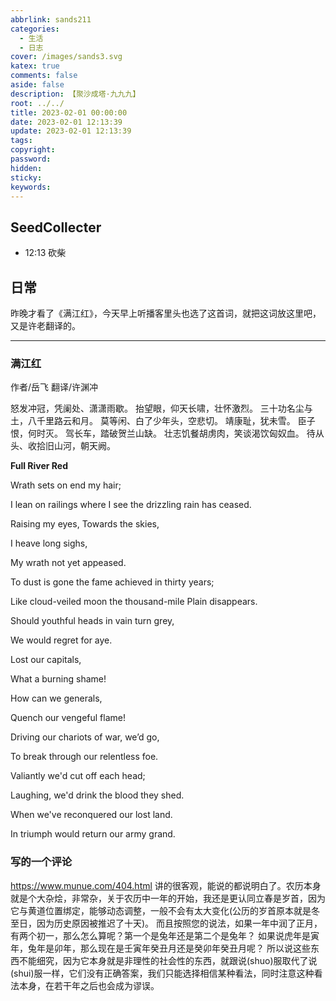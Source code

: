 ```yaml
---
abbrlink: sands211
categories:
  - 生活
  - 日志
cover: /images/sands3.svg
katex: true
comments: false
aside: false
description: 【聚沙成塔·九九九】
root: ../../
title: 2023-02-01 00:00:00
date: 2023-02-01 12:13:39
update: 2023-02-01 12:13:39
tags:
copyright:
password:
hidden:
sticky:
keywords:
---
```


## SeedCollecter
- 12:13 砍柴


## 日常
昨晚才看了《满江红》，今天早上听播客里头也选了这首词，就把这词放这里吧，又是许老翻译的。

----
### 满江红
作者/岳飞  翻译/许渊冲

怒发冲冠，凭阑处、潇潇雨歇。
抬望眼，仰天长啸，壮怀激烈。
三十功名尘与土，八千里路云和月。
莫等闲、白了少年头，空悲切。
靖康耻，犹未雪。
臣子恨，何时灭。
驾长车，踏破贺兰山缺。
壮志饥餐胡虏肉，笑谈渴饮匈奴血。
待从头、收拾旧山河，朝天阙。

**Full River Red**

Wrath sets on end my hair;

I lean on railings where I see the drizzling rain has ceased.

Raising my eyes, Towards the skies,

I heave long sighs,

My wrath not yet appeased.

To dust is gone the fame achieved in thirty years;

Like cloud-veiled moon the thousand-mile Plain disappears.

Should youthful heads in vain turn grey,

We would regret for aye.

Lost our capitals,

What a burning shame!

How can we generals,

Quench our vengeful flame!

Driving our chariots of war, we’d go,

To break through our relentless foe.

Valiantly we'd cut off each head;

Laughing, we'd drink the blood they shed.

When we've reconquered our lost land.

In triumph would return our army grand.


### 写的一个评论
https://www.munue.com/404.html
讲的很客观，能说的都说明白了。农历本身就是个大杂烩，非常杂，关于农历中一年的开始，我还是更认同立春是岁首，因为它与黄道位置绑定，能够动态调整，一般不会有太大变化(公历的岁首原本就是冬至日，因为历史原因被推迟了十天)。
而且按照您的说法，如果一年中润了正月，有两个初一，那么怎么算呢？第一个是兔年还是第二个是兔年？
如果说虎年是寅年，兔年是卯年，那么现在是壬寅年癸丑月还是癸卯年癸丑月呢？
所以说这些东西不能细究，因为它本身就是非理性的社会性的东西，就跟说(shuo)服取代了说(shui)服一样，它们没有正确答案，我们只能选择相信某种看法，同时注意这种看法本身，在若干年之后也会成为谬误。
